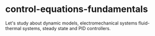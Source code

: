 # control-equations-fundamentals
Let's study about dynamic models, electromechanical systems fluid-thermal systems, steady state and PID controllers.
